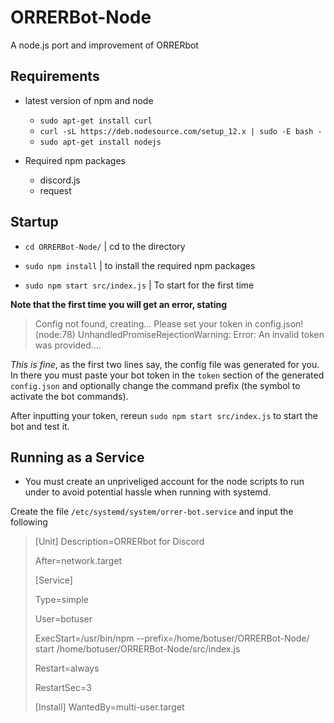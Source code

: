 # ORRERBot-Node
A node.js port and improvement of ORRERbot

## Requirements
* latest version of npm and node
  * `sudo apt-get install curl`
  * `curl -sL https://deb.nodesource.com/setup_12.x | sudo -E bash -`
  * `sudo apt-get install nodejs`
  
* Required npm packages
	* discord.js
	* request

## Startup
* `cd ORRERBot-Node/` | cd to the directory

* `sudo npm install` | to install the required npm packages

* `sudo npm start src/index.js` | To start for the first time

**Note that the first time you will get an error, stating**
>Config not found, creating...
Please set your token in config.json!
(node:78) UnhandledPromiseRejectionWarning: Error: An invalid token was provided....

*This is fine*, as the first two lines say, the config file was generated for you. In there you must paste your bot token in the `token` section of the generated `config.json` and optionally change the command prefix (the symbol to activate the bot commands).

After inputting your token, rereun `sudo npm start src/index.js` to start the bot and test it.

## Running as a Service
* You must create an unpriveliged account for the node scripts to run under to avoid potential hassle when running with systemd.

Create the file `/etc/systemd/system/orrer-bot.service` and input the following
> [Unit]
> Description=ORRERbot for Discord
> 
> After=network.target
>
>[Service]
>
>Type=simple
>
>User=botuser
>
>ExecStart=/usr/bin/npm --prefix=/home/botuser/ORRERBot-Node/  start /home/botuser/ORRERBot-Node/src/index.js
>
> Restart=always
> 
> RestartSec=3
>
>[Install]
>WantedBy=multi-user.target
